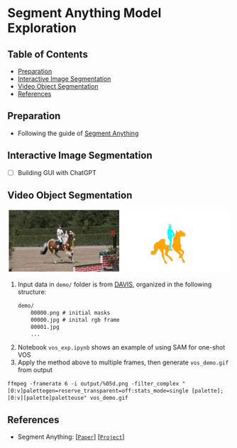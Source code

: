 # Segment Anything Model Exploration

## Table of Contents

- [Preparation](#preparation)
- [Interactive Image Segmentation](#seg)
- [Video Object Segmentation](#vos)
- [References](#references)

## Preparation <a name="preparation"></a>
- Following the guide of [Segment Anything](https://github.com/facebookresearch/segment-anything)

## Interactive Image Segmentation <a name="seg"></a>
- [ ] Building GUI with ChatGPT

## Video Object Segmentation <a name="vos"></a>

<p align="center">
  <img src="vos_demo.gif" width="640" />
</p>

1. Input data in `demo/` folder is from [DAVIS](https://davischallenge.org/), organized in the following structure:
    ```
    demo/
        00000.png # initial masks
        00000.jpg # inital rgb frame
        00001.jpg
        ...
    ```
2. Notebook `vos_exp.ipynb` shows an example of using SAM for one-shot VOS
3. Apply the method above to multiple frames, then generate `vos_demo.gif` from output
```
ffmpeg -framerate 6 -i output/%05d.png -filter_complex "[0:v]palettegen=reserve_transparent=off:stats_mode=single [palette]; [0:v][palette]paletteuse" vos_demo.gif
```

## References <a name="references"></a>
- Segment Anything: [[`Paper`](https://ai.facebook.com/research/publications/segment-anything/)] [[`Project`](https://segment-anything.com/)]
